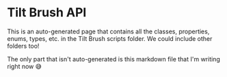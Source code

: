 # Tilt Brush API

This is an auto-generated page that contains all the classes, properties, enums, types, etc. in the Tilt Brush scripts folder. We could include other folders too!

The only part that isn't auto-generated is this markdown file that I'm writing right now 😅